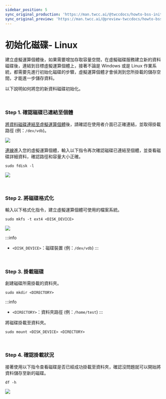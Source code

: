 ```yaml
---
sidebar_position: 5
sync_original_production: 'https://man.twcc.ai/@twccdocs/howto-bss-init-vol-linux-zh' 
sync_original_preview: 'https://man.twcc.ai/@preview-twccdocs/howto-bss-init-vol-linux-zh' 
---
```


# 初始化磁碟- Linux


建立虛擬運算個體後，如果需要增加存取容量空間，在虛擬磁碟服務建立新的資料磁碟後，連結到目標虛擬運算個體上，接著不論是 Windows 或是 Linux 作業系統，都需要先進行初始化磁碟的步驟，虛擬運算個體才會偵測到您所掛載的儲存空間，才能進一步儲存資料。

以下說明如何將您的新資料磁碟初始化。

<br/>


### Step 1. 確認磁碟已連結至個體

[將資料磁碟連結至虛擬運算個體](https://man.twcc.ai/@twccdocs/guide-vcs-vds-manage-disk-zh#%E9%80%A3%E7%B5%90%E8%87%B3%E8%99%9B%E6%93%AC%E9%81%8B%E7%AE%97%E5%80%8B%E9%AB%94)後，請確認在使用者介面已正確連結，並取得掛載路徑 (例：`/dev/vdb`)。

![](https://cos.twcc.ai/SYS-MANUAL/uploads/upload_fa75bdb78bc52059698a1e40d540a0da.png)

[連線](https://man.twcc.ai/@twccdocs/vcs-guide-connect-to-linux-from-windows-zh)進入您的虛擬運算個體，輸入以下指令再次確認磁碟已連結至個體，並查看磁碟詳細資料，確認路徑和容量大小正確。

```
sudo fdisk -l
```

![](https://cos.twcc.ai/SYS-MANUAL/uploads/upload_7b5f531fee70ec8c47ecedb5d9891798.png)

<br/>


### Step 2. 將磁碟格式化

輸入以下格式化指令，建立虛擬運算個體可使用的檔案系統。

```
sudo mkfs -t ext4 <DISK_DEVICE>
```

![](https://cos.twcc.ai/SYS-MANUAL/uploads/upload_1a9c1acc4676602937a5e9860d24f8e9.png)


:::info
- `<DISK_DEVICE>`：磁碟裝置 (例：`/dev/vdb`)
:::

<br/>


### Step 3. 掛載磁碟

創建磁碟所需掛載的資料夾。

```
sudo mkdir <DIRECTORY>
```
:::info
- `<DIRECTORY>`：資料夾路徑 (例：`/home/test`)
:::

將磁碟掛載至資料夾。

```
sudo mount <DISK_DEVICE> <DIRECTORY>
```

<br/>


### Step 4. 確認掛載狀況

接著使用以下指令查看磁碟是否已經成功掛載至資料夾，確認沒問題就可以開始將資料儲存至新的磁碟。

```
df -h
```
![](https://cos.twcc.ai/SYS-MANUAL/uploads/upload_be2f438e28adc36c6c8952a3384044a0.png)